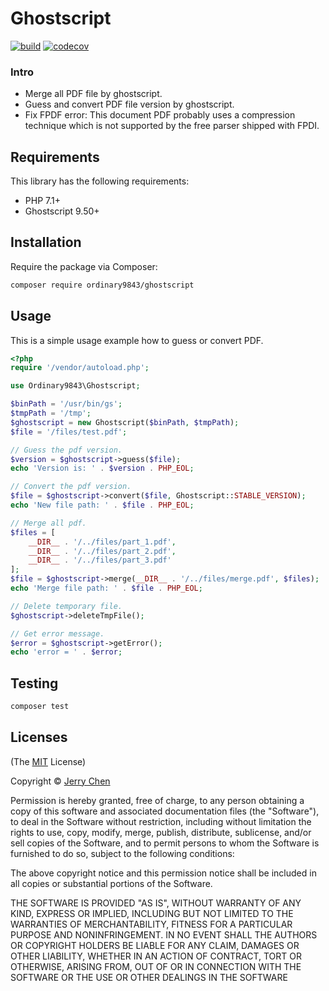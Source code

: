 # Ghostscript

[![build](https://github.com/ordinary9843/ghostscript/actions/workflows/php.yml/badge.svg)](https://github.com/ordinary9843/ghostscript/actions/workflows/php.yml)
[![codecov](https://codecov.io/gh/ordinary9843/ghostscript/branch/master/graph/badge.svg?token=DMXRZFN55V)](https://codecov.io/gh/ordinary9843/ghostscript)

### Intro

- Merge all PDF file by ghostscript.
- Guess and convert PDF file version by ghostscript.
- Fix FPDF error: This document PDF probably uses a compression technique which is not supported by the free parser shipped with FPDI.

## Requirements

This library has the following requirements:

- PHP 7.1+
- Ghostscript 9.50+

## Installation

Require the package via Composer:

```bash
composer require ordinary9843/ghostscript
```

## Usage

This is a simple usage example how to guess or convert PDF.

```php
<?php
require '/vendor/autoload.php';

use Ordinary9843\Ghostscript;

$binPath = '/usr/bin/gs';
$tmpPath = '/tmp';
$ghostscript = new Ghostscript($binPath, $tmpPath);
$file = '/files/test.pdf';

// Guess the pdf version.
$version = $ghostscript->guess($file);
echo 'Version is: ' . $version . PHP_EOL;

// Convert the pdf version.
$file = $ghostscript->convert($file, Ghostscript::STABLE_VERSION);
echo 'New file path: ' . $file . PHP_EOL;

// Merge all pdf.
$files = [
    __DIR__ . '/../files/part_1.pdf',
    __DIR__ . '/../files/part_2.pdf',
    __DIR__ . '/../files/part_3.pdf'
];
$file = $ghostscript->merge(__DIR__ . '/../files/merge.pdf', $files);
echo 'Merge file path: ' . $file . PHP_EOL;

// Delete temporary file.
$ghostscript->deleteTmpFile();

// Get error message.
$error = $ghostscript->getError();
echo 'error = ' . $error;
```

## Testing

```bash
composer test
```

## Licenses

(The [MIT](http://www.opensource.org/licenses/mit-license.php) License)

Copyright &copy; [Jerry Chen](https://ordinary9843.medium.com/)

Permission is hereby granted, free of charge, to any person obtaining a copy
of this software and associated documentation files (the "Software"), to deal
in the Software without restriction, including without limitation the rights
to use, copy, modify, merge, publish, distribute, sublicense, and/or sell
copies of the Software, and to permit persons to whom the Software is
furnished to do so, subject to the following conditions:

The above copyright notice and this permission notice shall be included in
all copies or substantial portions of the Software.

THE SOFTWARE IS PROVIDED "AS IS", WITHOUT WARRANTY OF ANY KIND, EXPRESS OR
IMPLIED, INCLUDING BUT NOT LIMITED TO THE WARRANTIES OF MERCHANTABILITY,
FITNESS FOR A PARTICULAR PURPOSE AND NONINFRINGEMENT. IN NO EVENT SHALL THE
AUTHORS OR COPYRIGHT HOLDERS BE LIABLE FOR ANY CLAIM, DAMAGES OR OTHER
LIABILITY, WHETHER IN AN ACTION OF CONTRACT, TORT OR OTHERWISE, ARISING FROM,
OUT OF OR IN CONNECTION WITH THE SOFTWARE OR THE USE OR OTHER DEALINGS IN
THE SOFTWARE

